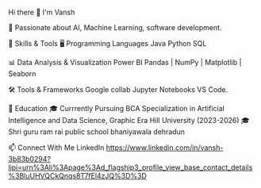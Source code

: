  Hi there 👋 I'm Vansh
 
🚀 Passionate about AI, Machine Learning, software development.

🔧 Skills & Tools
🖥️ Programming Languages
Java
Python
SQL


📊 Data Analysis & Visualization
Power BI Pandas | NumPy | Matplotlib | Seaborn

🛠️ Tools & Frameworks
Google collab
Jupyter Notebooks
VS Code.

🏫 Education
🎓 Currrently Pursuing BCA Specialization in Artificial Intelligence and Data Science, Graphic Era Hill University (2023-2026)
🎓 Shri guru ram rai public school bhaniyawala dehradun

📫 Connect With Me
LinkedIn
https://www.linkedin.com/in/vansh-3b83b0294?lipi=urn%3Ali%3Apage%3Ad_flagship3_profile_view_base_contact_details%3BluUHVQCkQnqs8T7fEl4zJQ%3D%3D

